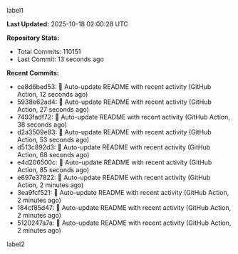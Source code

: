 
label1 
<!-- ACTIVITY_START -->
**Last Updated:** 2025-10-18 02:00:28 UTC

**Repository Stats:**
- Total Commits: 110151
- Last Commit: 13 seconds ago

**Recent Commits:**
- ce8d6bed53: 🤖 Auto-update README with recent activity (GitHub Action, 12 seconds ago)
- 5938e62ad4: 🤖 Auto-update README with recent activity (GitHub Action, 27 seconds ago)
- 7493fadf72: 🤖 Auto-update README with recent activity (GitHub Action, 38 seconds ago)
- d2a3509e83: 🤖 Auto-update README with recent activity (GitHub Action, 53 seconds ago)
- d513c892d3: 🤖 Auto-update README with recent activity (GitHub Action, 68 seconds ago)
- e4d206500c: 🤖 Auto-update README with recent activity (GitHub Action, 85 seconds ago)
- e697e37822: 🤖 Auto-update README with recent activity (GitHub Action, 2 minutes ago)
- 3ea9fcf521: 🤖 Auto-update README with recent activity (GitHub Action, 2 minutes ago)
- 184cf85d47: 🤖 Auto-update README with recent activity (GitHub Action, 2 minutes ago)
- 5120247a7a: 🤖 Auto-update README with recent activity (GitHub Action, 2 minutes ago)
<!-- ACTIVITY_END -->

label2
